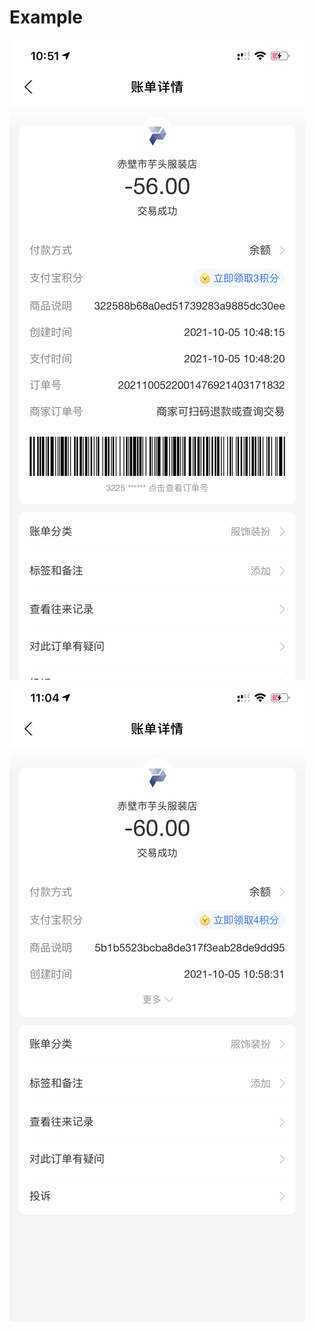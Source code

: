 # Example
![充值记录1](https://github.com/Zapashny/Example/blob/main/IMG_5962.PNG)
![充值记录2](https://github.com/Zapashny/Example/blob/main/IMG_5963.PNG)
